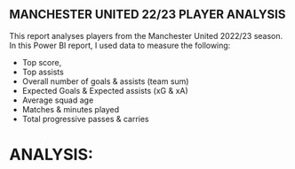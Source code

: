 ## MANCHESTER UNITED 22/23 PLAYER ANALYSIS

This report analyses players from the Manchester United 2022/23 season. In this Power BI report, I used data to measure the following:

- Top score, 
- Top assists
- Overall number of goals & assists (team sum)
- Expected Goals & Expected assists (xG & xA)
- Average squad age
- Matches & minutes played
- Total progressive passes & carries

# ANALYSIS:
